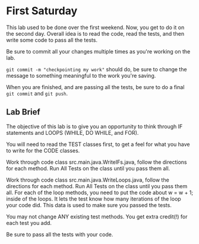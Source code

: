# First Saturday

This lab used to be done over the first weekend. Now, you get to do it on the second day.
Overall idea is to read the code, read the tests, and then write some code to pass all the tests.

Be sure to commit all your changes multiple times as you're working on the lab.

`git commit -m "checkpointing my work"` should do, be sure to change the message to something meaningful to the work you're saving.

When you are finished, and are passing all the tests, be sure to do a final `git commit` and `git push`.

## Lab Brief

The objective of this lab is to give you an opportunity to think through IF statements
and LOOPS (WHILE, DO WHILE, and FOR).

You will need to read the TEST classes first, to get a feel for what you have to write
for the CODE classes.

Work through code class src.main.java.WriteIFs.java, follow the directions for each method.
Run All Tests on the class until you pass them all.

Work through code class src.main.java.WriteLoops.java, follow the directions for each method.
Run All Tests on the class until you pass them all. For each of the loop methods,
you need to put the code about w = w + 1; inside of the loops. It lets the test know how
many iterations of the loop your code did. This data is used to make sure you passed the tests.

You may not change ANY existing test methods. You get extra credit(!) for each test you add.

Be sure to pass all the tests with your code.
